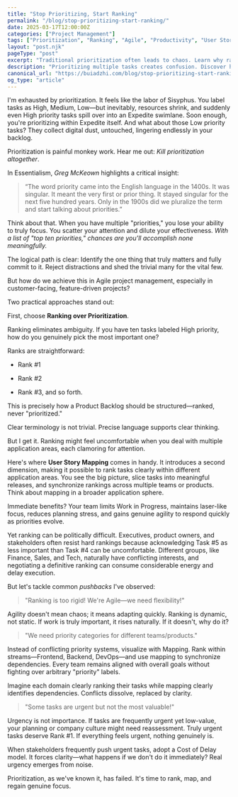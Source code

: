 ```yaml
---
title: "Stop Prioritizing, Start Ranking"
permalink: "/blog/stop-prioritizing-start-ranking/"
date: 2025-03-17T12:00:00Z
categories: ["Project Management"]
tags: ["Prioritization", "Ranking", "Agile", "Productivity", "User Story Mapping"]
layout: "post.njk"
pageType: "post"
excerpt: "Traditional prioritization often leads to chaos. Learn why ranking tasks is the key to real productivity and clarity in Agile management."
description: "Prioritizing multiple tasks creates confusion. Discover how ranking and user story mapping provide clarity, focus, and agility in project management."
canonical_url: "https://buiadzhi.com/blog/stop-prioritizing-start-ranking/"
og_type: "article"
---
```



I'm exhausted by prioritization. It feels like the labor of Sisyphus. You label tasks as High, Medium, Low—but inevitably, resources shrink, and suddenly even High priority tasks spill over into an Expedite swimlane. Soon enough, you're prioritizing within Expedite itself. And what about those Low priority tasks? They collect digital dust, untouched, lingering endlessly in your backlog.

  

Prioritization is painful monkey work. Hear me out: *Kill prioritization altogether*.

  

In Essentialism, *Greg McKeown* highlights a critical insight:

  

> “The word priority came into the English language in the 1400s. It was
> singular. It meant the very first or prior thing. It stayed singular
> for the next five hundred years. Only in the 1900s did we pluralize
> the term and start talking about priorities.”

  

Think about that. When you have multiple "priorities," you lose your ability to truly focus. You scatter your attention and dilute your effectiveness. *With a list of "top ten priorities," chances are you'll accomplish none meaningfully.*

  

The logical path is clear: Identify the one thing that truly matters and fully commit to it. Reject distractions and shed the trivial many for the vital few.

  

But how do we achieve this in Agile project management, especially in customer-facing, feature-driven projects?

  

Two practical approaches stand out:

  

First, choose **Ranking over Prioritization**.

  

Ranking eliminates ambiguity. If you have ten tasks labeled High priority, how do you genuinely pick the most important one?

  

Ranks are straightforward:

  

- Rank #1

  

- Rank #2

  

- Rank #3, and so forth.

  

This is precisely how a Product Backlog should be structured—ranked, never "prioritized."

  

Clear terminology is not trivial. Precise language supports clear thinking.

  

But I get it. Ranking might feel uncomfortable when you deal with multiple application areas, each clamoring for attention.

  

Here's where **User Story Mapping** comes in handy. It introduces a second dimension, making it possible to rank tasks clearly within different application areas. You see the big picture, slice tasks into meaningful releases, and synchronize rankings across multiple teams or products. Think about mapping in a broader application sphere.

  

Immediate benefits? Your team limits Work in Progress, maintains laser-like focus, reduces planning stress, and gains genuine agility to respond quickly as priorities evolve.

  

Yet ranking can be politically difficult. Executives, product owners, and stakeholders often resist hard rankings because acknowledging Task #5 as less important than Task #4 can be uncomfortable. Different groups, like Finance, Sales, and Tech, naturally have conflicting interests, and negotiating a definitive ranking can consume considerable energy and delay execution.

  

But let's tackle common *pushbacks* I've observed:

> "Ranking is too rigid! We're Agile—we need flexibility!"

  

Agility doesn't mean chaos; it means adapting quickly. Ranking is dynamic, not static. If work is truly important, it rises naturally. If it doesn't, why do it?

  

> "We need priority categories for different teams/products."

  

Instead of conflicting priority systems, visualize with Mapping. Rank within streams—Frontend, Backend, DevOps—and use mapping to synchronize dependencies. Every team remains aligned with overall goals without fighting over arbitrary "priority" labels.

  

Imagine each domain clearly ranking their tasks while mapping clearly identifies dependencies. Conflicts dissolve, replaced by clarity.

  

>  "Some tasks are urgent but not the most valuable!"

  

Urgency is not importance. If tasks are frequently urgent yet low-value, your planning or company culture might need reassessment. Truly urgent tasks deserve Rank #1. If everything feels urgent, nothing genuinely is.

  

When stakeholders frequently push urgent tasks, adopt a Cost of Delay model. It forces clarity—what happens if we don't do it immediately? Real urgency emerges from noise.

  

Prioritization, as we've known it, has failed. It's time to rank, map, and regain genuine focus.